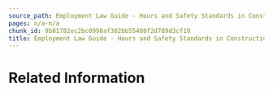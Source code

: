 ```yaml
---
source_path: Employment Law Guide - Hours and Safety Standards in Construction Contracts.md
pages: n/a-n/a
chunk_id: 9b81782ec2bc0998af302bb55400f2d789d3cf19
title: Employment Law Guide - Hours and Safety Standards in Construction Contracts
---
```

# Related Information
